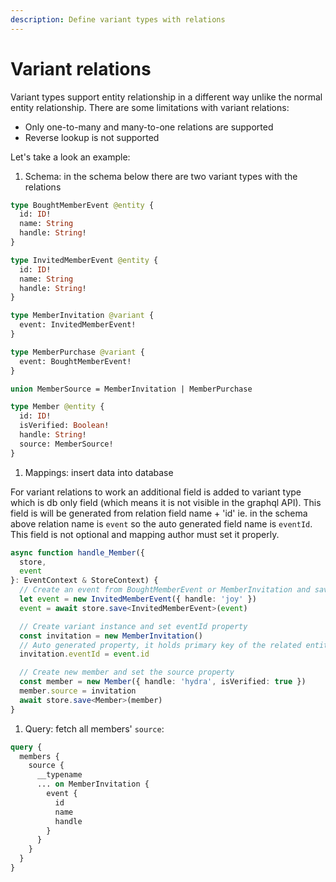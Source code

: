 ```yaml
---
description: Define variant types with relations
---
```


# Variant relations

Variant types support entity relationship in a different way unlike the normal entity relationship. There are some limitations with variant relations:

* Only one-to-many and many-to-one relations are supported
* Reverse lookup is not supported

Let's take a look an example:

1. Schema: in the schema below there are two variant types with the relations

```graphql
type BoughtMemberEvent @entity {
  id: ID!
  name: String
  handle: String!
}

type InvitedMemberEvent @entity {
  id: ID!
  name: String
  handle: String!
}

type MemberInvitation @variant {
  event: InvitedMemberEvent!
}

type MemberPurchase @variant {
  event: BoughtMemberEvent!
}

union MemberSource = MemberInvitation | MemberPurchase

type Member @entity {
  id: ID!
  isVerified: Boolean!
  handle: String!
  source: MemberSource!
}
```

1. Mappings: insert data into database

For variant relations to work an additional field is added to variant type which is db only field \(which means it is not visible in the graphql API\). This field is will be generated from relation field name + 'id' ie. in the schema above relation name is `event` so the auto generated field name is `eventId`. This field is not optional and mapping author must set it properly.

```typescript
async function handle_Member({
  store,
  event
}: EventContext & StoreContext) {
  // Create an event from BoughtMemberEvent or MemberInvitation and save to db
  let event = new InvitedMemberEvent({ handle: 'joy' })
  event = await store.save<InvitedMemberEvent>(event)

  // Create variant instance and set eventId property
  const invitation = new MemberInvitation()
  // Auto generated property, it holds primary key of the related entity
  invitation.eventId = event.id

  // Create new member and set the source property
  const member = new Member({ handle: 'hydra', isVerified: true })
  member.source = invitation
  await store.save<Member>(member)
}
```

1. Query: fetch all members' `source`:

```graphql
query {
  members {
    source {
      __typename
      ... on MemberInvitation {
        event {
          id
          name
          handle
        }
      }
    }
  }
}
```

